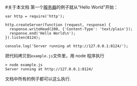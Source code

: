 #关于本文档
第一个[服务器](http.html)的例子就从“Hello World”开始：  

    var http = require('http');

    http.createServer(function (request, response) {
      response.writeHead(200, {'Content-Type': 'text/plain'});
      response.end('Hello World\n');
    }).listen(8124);

    console.log('Server running at http://127.0.0.1:8124/');

把代码拷贝到`example.js`文件里，用 node 程序执行

    > node example.js
    Server running at http://127.0.0.1:8124/
  
文档中所有的例子都可以这么执行.   